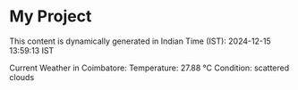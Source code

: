 # My Project

This content is dynamically generated in Indian Time (IST): 2024-12-15 13:59:13 IST


Current Weather in Coimbatore:
Temperature: 27.88 °C
Condition: scattered clouds

